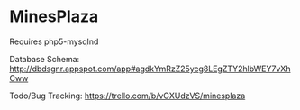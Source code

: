 # MinesPlaza

Requires php5-mysqlnd

Database Schema: http://dbdsgnr.appspot.com/app#agdkYmRzZ25ycg8LEgZTY2hlbWEY7vXhCww

Todo/Bug Tracking: https://trello.com/b/vGXUdzVS/minesplaza
